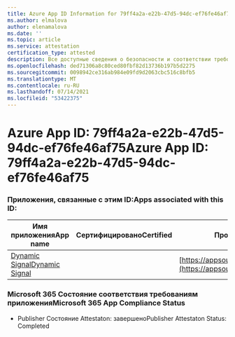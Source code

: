 ```yaml
---
title: Azure App ID Information for 79ff4a2a-e22b-47d5-94dc-ef76fe46af75
ms.author: elmalova
author: elenamalova
ms.date: ''
ms.topic: article
ms.service: attestation
certification_type: attested
description: Все доступные сведения о безопасности и соответствии требованиям для 79ff4a2a-e22b-47d5-94dc-ef76fe46af75.
ms.openlocfilehash: ded71306a8c80ced80fbf82d13736b197b5d2275
ms.sourcegitcommit: 0098942ce316ab984e09fd9d2063cbc516c8bfb5
ms.translationtype: MT
ms.contentlocale: ru-RU
ms.lasthandoff: 07/14/2021
ms.locfileid: "53422375"
---
```

# <a name="azure-app-id-79ff4a2a-e22b-47d5-94dc-ef76fe46af75"></a><span data-ttu-id="8872b-103">Azure App ID: 79ff4a2a-e22b-47d5-94dc-ef76fe46af75</span><span class="sxs-lookup"><span data-stu-id="8872b-103">Azure App ID: 79ff4a2a-e22b-47d5-94dc-ef76fe46af75</span></span>


### <a name="apps-associated-with-this-id"></a><span data-ttu-id="8872b-104">Приложения, связанные с этим ID:</span><span class="sxs-lookup"><span data-stu-id="8872b-104">Apps associated with this ID:</span></span>
| <span data-ttu-id="8872b-105">**Имя приложения**</span><span class="sxs-lookup"><span data-stu-id="8872b-105">**App name**</span></span> | <span data-ttu-id="8872b-106">**Сертифицировано**</span><span class="sxs-lookup"><span data-stu-id="8872b-106">**Certified**</span></span> | <span data-ttu-id="8872b-107">**Просмотр в AppSource**</span><span class="sxs-lookup"><span data-stu-id="8872b-107">**View in AppSource**</span></span> |
|-|-|-|
| [<span data-ttu-id="8872b-108">Dynamic Signal</span><span class="sxs-lookup"><span data-stu-id="8872b-108">Dynamic Signal</span></span>](https://docs.microsoft.com/en-us/microsoft-365-app-certification/forward/WA200000102) |  | [https://appsource.microsoft.com/product/office/WA200000102](https://appsource.microsoft.com/product/office/WA200000102) |

### <a name="microsoft-365-app-compliance-status"></a><span data-ttu-id="8872b-109">Microsoft 365 Состояние соответствия требованиям приложения</span><span class="sxs-lookup"><span data-stu-id="8872b-109">Microsoft 365 App Compliance Status</span></span>
- <span data-ttu-id="8872b-110">Publisher Состояние Attestaton: завершено</span><span class="sxs-lookup"><span data-stu-id="8872b-110">Publisher Attestaton Status: Completed</span></span>
